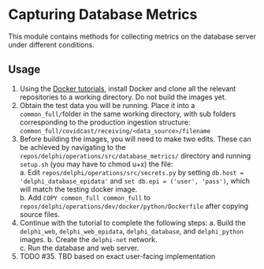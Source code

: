 # Capturing Database Metrics
This module contains methods for collecting metrics on the database server under different conditions.

## Usage
1. Using the [Docker tutorials](https://github.com/cmu-delphi/delphi-epidata/blob/main/docs/epidata_development.md),
install Docker and clone all the relevant repositories to a working directory. Do not build the images yet.
2. Obtain the test data you will be running. Place it into a `common_full/`folder in the same working directory, with 
sub folders corresponding to the production ingestion structure: `common_full/covidcast/receiving/<data_source>/filename`
3. Before building the images, you will need to make two edits. These can be achieved by navigating to the 
`repos/delphi/operations/src/database_metrics/` directory and running `setup.sh` (you may have to chmod u+x) the file:  
    a. Edit `repos/delphi/operations/src/secrets.py` by setting `db.host = 'delphi_database_epidata'` and 
    `set db.epi = ('user', 'pass')`, which will match the testing docker image.  
    b. Add `COPY common_full common_full` to `repos/delphi/operations/dev/docker/python/Dockerfile` after copying source files.
4. Continue with the tutorial to complete the following steps:
    a. Build the `delphi_web`, `delphi_web_epidata`, `delphi_database`, and `delphi_python` images. 
    b. Create the `delphi-net` network.  
    c. Run the database and web server.  
5. TODO #35. TBD based on exact user-facing implementation